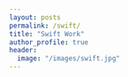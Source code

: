 ```yaml
---
layout: posts
permalink: /swift/
title: "Swift Work"
author_profile: true
header:
  image: "/images/swift.jpg"
---
```

